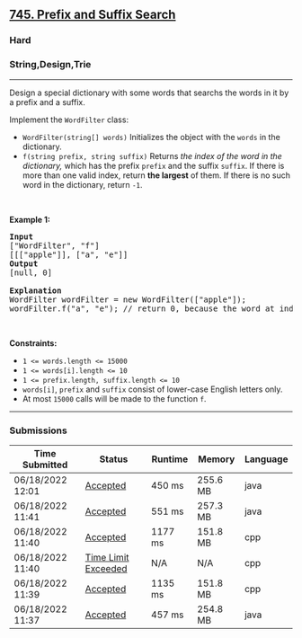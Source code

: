 <h2><a href="https://leetcode.com/problems/prefix-and-suffix-search/">745. Prefix and Suffix Search</a></h2><h3>Hard</h3><h3>String,Design,Trie</h3><hr><div><p>Design a special dictionary with some words that searchs the words in it by a prefix and a suffix.</p>

<p>Implement the <code>WordFilter</code> class:</p>

<ul>
	<li><code>WordFilter(string[] words)</code> Initializes the object with the <code>words</code> in the dictionary.</li>
	<li><code>f(string prefix, string suffix)</code> Returns <em>the index of the word in the dictionary,</em> which has the prefix <code>prefix</code> and the suffix <code>suffix</code>. If there is more than one valid index, return <strong>the largest</strong> of them. If there is no such word in the dictionary, return <code>-1</code>.</li>
</ul>

<p>&nbsp;</p>
<p><strong>Example 1:</strong></p>

<pre><strong>Input</strong>
["WordFilter", "f"]
[[["apple"]], ["a", "e"]]
<strong>Output</strong>
[null, 0]

<strong>Explanation</strong>
WordFilter wordFilter = new WordFilter(["apple"]);
wordFilter.f("a", "e"); // return 0, because the word at index 0 has prefix = "a" and suffix = 'e".
</pre>

<p>&nbsp;</p>
<p><strong>Constraints:</strong></p>

<ul>
	<li><code>1 &lt;= words.length &lt;= 15000</code></li>
	<li><code>1 &lt;= words[i].length &lt;= 10</code></li>
	<li><code>1 &lt;= prefix.length, suffix.length &lt;= 10</code></li>
	<li><code>words[i]</code>, <code>prefix</code> and <code>suffix</code> consist of lower-case English letters only.</li>
	<li>At most <code>15000</code> calls will be made to the function <code>f</code>.</li>
</ul>
</div><hr><h3>Submissions</h3><table class=""><colgroup><col><col><col><col><col></colgroup><thead class="ant-table-thead"><tr><th class="time-column__1guG"><span class="ant-table-header-column"><div><span class="ant-table-column-title">Time Submitted</span><span class="ant-table-column-sorter"></span></div></span></th><th class="status-column__3SUg"><span class="ant-table-header-column"><div><span class="ant-table-column-title">Status</span><span class="ant-table-column-sorter"></span></div></span></th><th class="runtime-column__1ka_"><span class="ant-table-header-column"><div><span class="ant-table-column-title">Runtime</span><span class="ant-table-column-sorter"></span></div></span></th><th class="memory-column__1dxp"><span class="ant-table-header-column"><div><span class="ant-table-column-title">Memory</span><span class="ant-table-column-sorter"></span></div></span></th><th class="lang-column__tR-8"><span class="ant-table-header-column"><div><span class="ant-table-column-title">Language</span><span class="ant-table-column-sorter"></span></div></span></th></tr></thead><tbody class="ant-table-tbody"><tr class="ant-table-row ant-table-row-level-0" data-row-key="724934250"><td class="time-column__1guG">06/18/2022 12:01</td><td class="status-column__3SUg"><a href="/submissions/detail/724934250/" target="_blank" class="ac__35gz" data-submission-id="724934250">Accepted</a></td><td class="runtime-column__1ka_">450 ms</td><td class="memory-column__1dxp">255.6 MB</td><td class="lang-column__tR-8">java</td></tr><tr class="ant-table-row ant-table-row-level-0" data-row-key="724922308"><td class="time-column__1guG">06/18/2022 11:41</td><td class="status-column__3SUg"><a href="/submissions/detail/724922308/" target="_blank" class="ac__35gz" data-submission-id="724922308">Accepted</a></td><td class="runtime-column__1ka_">551 ms</td><td class="memory-column__1dxp">257.3 MB</td><td class="lang-column__tR-8">java</td></tr><tr class="ant-table-row ant-table-row-level-0" data-row-key="724922126"><td class="time-column__1guG">06/18/2022 11:40</td><td class="status-column__3SUg"><a href="/submissions/detail/724922126/" target="_blank" class="ac__35gz" data-submission-id="724922126">Accepted</a></td><td class="runtime-column__1ka_">1177 ms</td><td class="memory-column__1dxp">151.8 MB</td><td class="lang-column__tR-8">cpp</td></tr><tr class="ant-table-row ant-table-row-level-0" data-row-key="724921981"><td class="time-column__1guG">06/18/2022 11:40</td><td class="status-column__3SUg"><a href="/submissions/detail/724921981/" target="_blank" class="error__B-Nx" data-submission-id="724921981">Time Limit Exceeded</a></td><td class="runtime-column__1ka_">N/A</td><td class="memory-column__1dxp">N/A</td><td class="lang-column__tR-8">cpp</td></tr><tr class="ant-table-row ant-table-row-level-0" data-row-key="724921260"><td class="time-column__1guG">06/18/2022 11:39</td><td class="status-column__3SUg"><a href="/submissions/detail/724921260/" target="_blank" class="ac__35gz" data-submission-id="724921260">Accepted</a></td><td class="runtime-column__1ka_">1135 ms</td><td class="memory-column__1dxp">151.8 MB</td><td class="lang-column__tR-8">cpp</td></tr><tr class="ant-table-row ant-table-row-level-0" data-row-key="724920398"><td class="time-column__1guG">06/18/2022 11:37</td><td class="status-column__3SUg"><a href="/submissions/detail/724920398/" target="_blank" class="ac__35gz" data-submission-id="724920398">Accepted</a></td><td class="runtime-column__1ka_">457 ms</td><td class="memory-column__1dxp">254.8 MB</td><td class="lang-column__tR-8">java</td></tr></tbody></table>